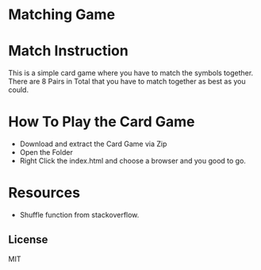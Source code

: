 # Matching Game

# Match Instruction

This is a simple card game where you have to match the symbols together. There are 8 Pairs in Total that you have to match together as best as you could.

# How To Play the Card Game
   -  Download and extract the Card Game via Zip
   -  Open the Folder
   -  Right Click the index.html and choose a browser and you good to go.

# Resources 
   -  Shuffle function from stackoverflow.

License
----

MIT